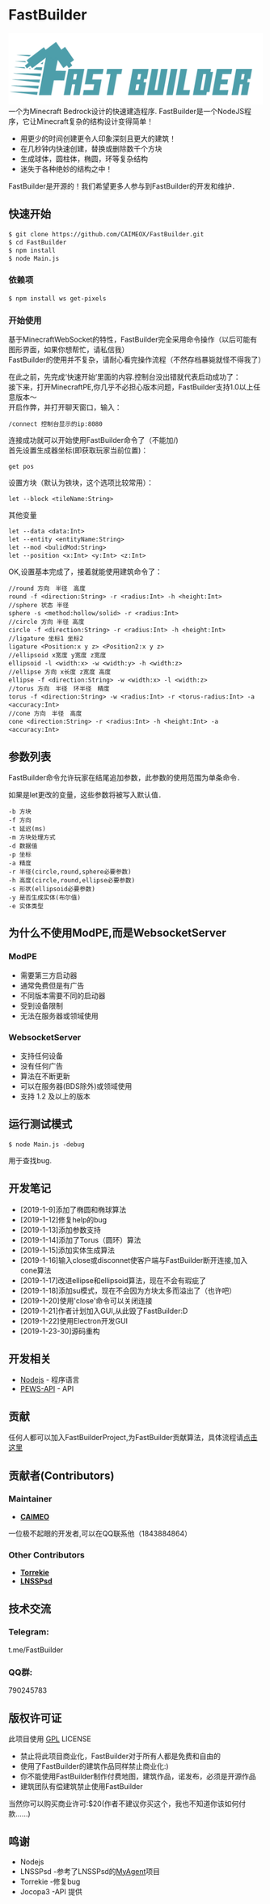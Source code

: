 # FastBuilder
![](./images/FastBuilder.png)
一个为Minecraft Bedrock设计的快速建造程序.
FastBuilder是一个NodeJS程序，它让Minecraft复杂的结构设计变得简单！

* 用更少的时间创建更令人印象深刻且更大的建筑！
* 在几秒钟内快速创建，替换或删除数千个方块
* 生成球体，圆柱体，椭圆，环等复杂结构
* 迷失于各种绝妙的结构之中！

FastBuilder是开源的！我们希望更多人参与到FastBuilder的开发和维护．

## 快速开始

```
$ git clone https://github.com/CAIMEOX/FastBuilder.git
$ cd FastBuilder
$ npm install
$ node Main.js
```

### 依赖项

```
$ npm install ws get-pixels
```

### 开始使用

基于MinecraftWebSocket的特性，FastBuilder完全采用命令操作（以后可能有图形界面，如果你想帮忙，请私信我）  
FastBuilder的使用并不复杂，请耐心看完操作流程（不然存档暴毙就怪不得我了）

在此之前，先完成‘快速开始’里面的内容.控制台没出错就代表启动成功了：  
接下来，打开MinecraftPE,你几乎不必担心版本问题，FastBuilder支持1.0以上任意版本～  
开启作弊，并打开聊天窗口，输入：  
```
/connect 控制台显示的ip:8080
```

连接成功就可以开始使用FastBuilder命令了（不能加/)  
首先设置生成器坐标(即获取玩家当前位置)：  
```
get pos
```
设置方块（默认为铁块，这个选项比较常用）：  
```
let --block <tileName:String>
```

其他变量
```
let --data <data:Int>
let --entity <entityName:String>
let --mod <bulidMod:String>
let --position <x:Int> <y:Int> <z:Int>
```
OK,设置基本完成了，接着就能使用建筑命令了：  
```
//round 方向　半径　高度
round -f <direction:String> -r <radius:Int> -h <height:Int>
//sphere 状态 半径
sphere -s <method:hollow/solid> -r <radius:Int>
//circle 方向 半径 高度
circle -f <direction:String> -r <radius:Int> -h <height:Int>
//ligature 坐标1 坐标2
ligature <Position:x y z> <Position2:x y z>
//ellipsoid x宽度 y宽度 z宽度
ellipsoid -l <width:x> -w <width:y> -h <width:z>
//ellipse 方向 x长度 z宽度 高度
ellipse -f <direction:String> -w <width:x> -l <width:z>
//torus 方向　半径　环半径　精度
torus -f <direction:String> -w <radius:Int> -r <torus-radius:Int> -a <accuracy:Int> 
//cone 方向　半径　高度
cone <direction:String> -r <radius:Int> -h <height:Int> -a <accuracy:Int>
```

## 参数列表

FastBuilder命令允许玩家在结尾追加参数，此参数的使用范围为单条命令．

如果是let更改的变量，这些参数将被写入默认值．
```
-b 方块
-f 方向
-t 延迟(ms)
-m 方块处理方式
-d 数据值
-p 坐标
-a 精度
-r 半径(circle,round,sphere必要参数)
-h 高度(circle,round,ellipse必要参数)
-s 形状(ellipsoid必要参数)
-y 是否生成实体(布尔值)
-e 实体类型
```

## 为什么不使用ModPE,而是WebsocketServer

### ModPE
* 需要第三方启动器
* 通常免费但是有广告
* 不同版本需要不同的启动器 
* 受到设备限制
* 无法在服务器或领域使用

### WebsocketServer
* 支持任何设备
* 没有任何广告
* 算法在不断更新
* 可以在服务器(BDS除外)或领域使用
* 支持 1.2 及以上的版本

## 运行测试模式

```
$ node Main.js -debug
```
用于查找bug.

## 开发笔记
- [2019-1-9]添加了椭圆和椭球算法
- [2019-1-12]修复help的bug
- [2019-1-13]添加参数支持
- [2019-1-14]添加了Torus（圆环）算法
- [2019-1-15]添加实体生成算法
- [2019-1-16]输入close或disconnet使客户端与FastBuilder断开连接,加入cone算法
- [2019-1-17]改进ellipse和ellipsoid算法，现在不会有瑕疵了
- [2019-1-18]添加su模式，现在不会因为方块太多而溢出了（也许吧）
- [2019-1-20]使用'close'命令可以关闭连接
- [2019-1-21]作者计划加入GUI,从此毁了FastBuilder:D
- [2019-1-22]使用Electron开发GUI
- [2019-1-23-30]源码重构
## 开发相关

* [Nodejs](http://nodejs.org) - 程序语言
* [PEWS-API](https://github.com/jocopa3/PEWS-API.git) - API

## 贡献

任何人都可以加入FastBuilderProject,为FastBuilder贡献算法，具体流程请[点击这里](https://github.com/CAIMEOX/FastBuilder/wiki/contribute)

## 贡献者(Contributors)
### Maintainer
* [**CAIMEO**](https://github.com/CAIMEOX)

一位极不起眼的开发者,可以在QQ联系他（1843884864）

### Other Contributors
* [**Torrekie**](https://github.com/Torrekie)
* [**LNSSPsd**](https://github.com/LNSSPsd)

## 技术交流
### Telegram:
t.me/FastBuilder
### QQ群:
790245783
## 版权许可证

此项目使用  [GPL](LICENSE) LICENSE
* 禁止将此项目商业化，FastBuilder对于所有人都是免费和自由的
* 使用了FastBuilder的建筑作品同样禁止商业化:)
* 你不能使用FastBuilder制作付费地图，建筑作品，诺发布，必须是开源作品
* 建筑团队有偿建筑禁止使用FastBuilder

当然你可以购买商业许可:$20(作者不建议你买这个，我也不知道你该如何付款......)
## 鸣谢

* Nodejs
* LNSSPsd  -参考了LNSSPsd的[MyAgent](https://github.com/mcpews/MyAgent.git)项目
* Torrekie  -修复bug
* Jocopa3  -API 提供